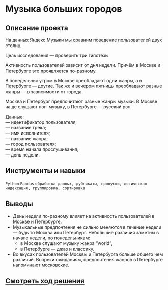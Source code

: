 # Музыка больших городов
## Описание проекта

На данных Яндекс.Музыки мы сравним поведение пользователей двух столиц.  

Цель исследования — проверить три гипотезы:  

Активность пользователей зависит от дня недели. Причём в Москве и Петербурге это проявляется по-разному.  

В понедельник утром в Москве преобладают одни жанры, а в Петербурге — другие. Так же и вечером пятницы преобладают разные жанры — в зависимости от города.  

Москва и Петербург предпочитают разные жанры музыки. В Москве чаще слушают поп-музыку, в Петербурге — русский рэп.  
  
Данные:  
— идентификатор пользователя;  
— название трека;  
— имя исполнителя;  
— название жанра;  
— город пользователя;  
— время начала прослушивания;  
— день недели.  

## Инструменты и навыки
`Python` `Pandas` `обработка данных, дубликаты, пропуски, логическая индексация, группировка, сортировка`


## Выводы

- День недели по-разному влияет на активность пользователей в Москве и Петербурге.
- Музыкальные предпочтения не сильно меняются в течение недели — будь то Москва или Петербург. Небольшие различия заметны в начале недели, по понедельникам:  
    * в Москве слушают музыку жанра “world”,  
    * в Петербурге — джаз и классику.
- Во вкусах пользователей Москвы и Петербурга больше общего чем различий. Вопреки ожиданиям, предпочтения жанров в Петербурге напоминают московские.

## [Cмотреть ход решения](https://github.com/laringerman/data_analyst_portfolio/blob/main/00-yandex_music/1.0-lgg-music.ipynb)

